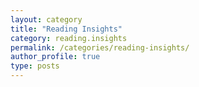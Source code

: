 ```yaml
---
layout: category
title: "Reading Insights"
category: reading.insights
permalink: /categories/reading-insights/
author_profile: true
type: posts
---
```

